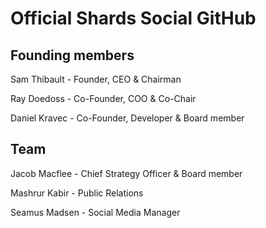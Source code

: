 # Official Shards Social GitHub


## Founding members


Sam Thibault - Founder, CEO & Chairman

Ray Doedoss - Co-Founder, COO & Co-Chair

Daniel Kravec - Co-Founder, Developer & Board member

 
## Team

Jacob Macflee - Chief Strategy Officer & Board member

Mashrur Kabir - Public Relations 

Seamus Madsen - Social Media Manager 

